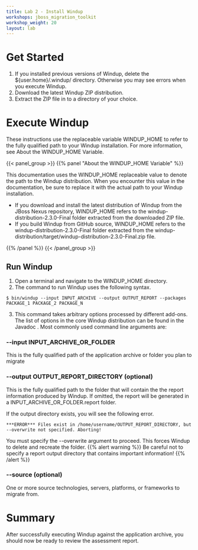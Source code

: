 ```yaml
---
title: Lab 2 - Install Windup
workshops: jboss_migration_toolkit
workshop_weight: 20
layout: lab
---
```


# Get Started
1.  If you installed previous versions of Windup, delete the ${user.home}/.windup/ directory. Otherwise you may see errors when you execute Windup.
2.  Download the latest Windup ZIP distribution.
3.  Extract the ZIP file in to a directory of your choice.

# Execute Windup
These instructions use the replaceable variable WINDUP_HOME to refer to the fully qualified path to your Windup installation. For more information, see About the WINDUP_HOME Variable.

{{< panel_group >}}
{{% panel "About the WINDUP_HOME Variable" %}}

This documentation uses the WINDUP_HOME replaceable value to denote the path to the Windup distribution. When you encounter this value in the documentation, be sure to replace it with the actual path to your Windup installation.  
* If you download and install the latest distribution of Windup from the JBoss Nexus repository, WINDUP_HOME refers to the windup-distribution-2.3.0-Final folder extracted from the downloaded ZIP file.  
* If you build Windup from GitHub source, WINDUP_HOME refers to the windup-distribution-2.3.0-Final folder extracted from the windup-distribution/target/windup-distribution-2.3.0-Final.zip file.

{{% /panel %}}
{{< /panel_group >}}

## Run Windup
1.  Open a terminal and navigate to the WINDUP_HOME directory.
2.  The command to run Windup uses the following syntax.

~~~~
$ bin/windup --input INPUT_ARCHIVE --output OUTPUT_REPORT --packages PACKAGE_1 PACKAGE_2 PACKAGE_N
~~~~

3.  This command takes arbitrary options processed by different add-ons. The list of options in the core Windup distribution can be found in the Javadoc . Most commonly used command
line arguments are:

### --input  INPUT_ARCHIVE_OR_FOLDER
This is the fully qualified path of the application archive or folder you plan to migrate

### --output  OUTPUT_REPORT_DIRECTORY (optional)
This is the fully qualified path to the folder that will contain the the report information produced by Windup.  If omitted, the report will be generated in a INPUT_ARCHIVE_OR_FOLDER.report folder.

If the output directory exists, you will see the following error.
~~~~
***ERROR*** Files exist in /home/username/OUTPUT_REPORT_DIRECTORY, but --overwrite not specified. Aborting!
~~~~

You must specify the --overwrite argument to proceed. This forces Windup to delete and recreate the folder.
{{% alert warning %}}
Be careful not to specify a report output directory that contains important information!
{{% /alert %}}


### --source  (optional)
One or more source technologies, servers, platforms, or frameworks to migrate from.

# Summary
After successfully executing Windup against the application archive, you should now be ready to review the assessment report.
